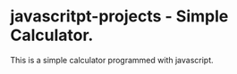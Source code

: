 # javascritpt-projects - Simple Calculator.
This is a simple calculator programmed with javascript.

